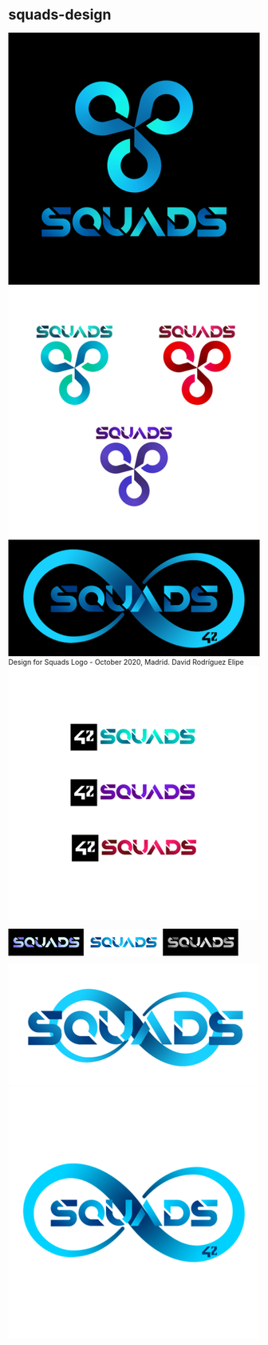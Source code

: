 # squads-design
![main](icon.jpg)
![coa](coa.jpg)
![black.jpg](black-wide.jpg)
Design for Squads Logo - October 2020, Madrid. David Rodríguez Elipe
![squads-coa.jpg](Squads-coa.jpg)

<p float="center">
  <img src="/small-black.jpg" width="30%" />
  <img src="/small-white.jpg" width="30%" /> 
  <img src="/small-bl-wh.jpg" width="30%" />
</p>

![small](small.png)
![white](white.jpg)
